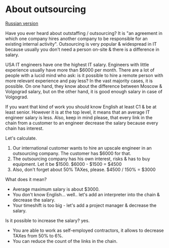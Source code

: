 # About outsourcing

[Russian version](about-it.md)

Have you ever heard about outstaffing / outsourcing? It is "an agreement in which one company hires another company to be responsible for an existing internal activity". Outsourcing is very popular & widespread in IT because usually you don't need a person on-site & there is a difference in salary.

USA IT engineers have one the highest IT salary. Engineers with little experience usually have more than $6000 per month. There are a lot of people with a lucid mind who ask: is it possible to hire a remote person with more relevant experience and pay less? In the vast majority cases, it is possible. On one hand, they know about the difference between Moscow & Volgograd salary, but on the other hand, it is good enough salary in case of Volgograd. 

If you want that kind of work you should know English at least C1 & be at least senior. However it is at the top level, it means that an average IT engineer salary is less. Also, keep in mind please, that every link in the chain from a customer to an engineer decrease the salary because every chain has interest. 

Let's calculate. 
1. Our international customer wants to hire an upscale engineer in an outsourcing company. The customer has $6000 for that. 
2. The outsourcing company has his own interest, risks & has to buy equipment. Let it be $1500. $6000 - $1500 = $4500 
3. Also, don't forget about 50% TAXes, please. $4500 / 150% = $3000

What does it mean?
* Average maximum salary is about $3000.
* You don't know English... well.. let's add an interpreter into the chain & decrease the salary.
* Your timeshift is too big - let's add a project manager & decrease the salary.

Is it possible to increase the salary? yes. 
* You are able to work as self-employed contractors, it allows to decrease TAXes from 50% to 6%. 
* You can reduce the count of the links in the chain.
